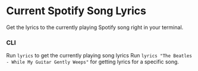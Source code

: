 # Current Spotify Song Lyrics

Get the lyrics to the currently playing Spotify song right in your terminal.

### CLI

Run `lyrics` to get the currently playing song lyrics
Run `lyrics "The Beatles - While My Guitar Gently Weeps"` for getting lyrics for a specific song.

